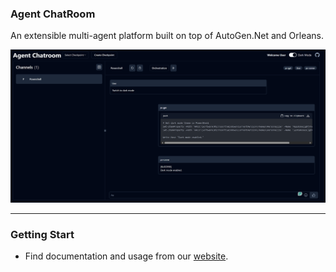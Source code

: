 ### Agent ChatRoom
An extensible multi-agent platform built on top of AutoGen.Net and Orleans.

![webui](https://github.com/LittleLittleCloud/Agent-ChatRoom/blob/main/assets/chatroom-webui.png)

---
### Getting Start
- Find documentation and usage from our [website](https://littlelittlecloud.github.io/Agent-ChatRoom/).
